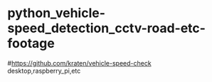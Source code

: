 # python_vehicle-speed_detection_cctv-road-etc-footage
#https://github.com/kraten/vehicle-speed-check  
desktop,raspberry_pi,etc
